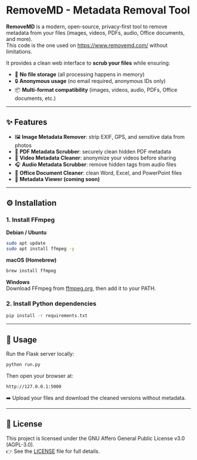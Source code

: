 # RemoveMD - Metadata Removal Tool

**RemoveMD** is a modern, open-source, privacy-first tool to remove metadata from your files (images, videos, PDFs, audio, Office documents, and more).  
This code is the one used on https://www.removemd.com/ without limitations.

It provides a clean web interface to **scrub your files** while ensuring:  
- 🚫 **No file storage** (all processing happens in memory)  
- 🔒 **Anonymous usage** (no email required, anonymous IDs only)  
- 📦 **Multi-format compatibility** (images, videos, audio, PDFs, Office documents, etc.)  

---

## ✨ Features
- 🖼️ **Image Metadata Remover**: strip EXIF, GPS, and sensitive data from photos  
- 📄 **PDF Metadata Scrubber**: securely clean hidden PDF metadata  
- 🎥 **Video Metadata Cleaner**: anonymize your videos before sharing  
- 🎧 **Audio Metadata Scrubber**: remove hidden tags from audio files  
- 🏢 **Office Document Cleaner**: clean Word, Excel, and PowerPoint files  
- 👀 **Metadata Viewer (coming soon)**  

---

## ⚙️ Installation

### 1. Install FFmpeg

**Debian / Ubuntu**
```bash
sudo apt update
sudo apt install ffmpeg -y
```

**macOS (Homebrew)**
```bash
brew install ffmpeg
```

**Windows**  
Download FFmpeg from [ffmpeg.org](https://ffmpeg.org/), then add it to your PATH.

### 2. Install Python dependencies
```bash
pip install -r requirements.txt
```

---

## 🚀 Usage

Run the Flask server locally:
```bash
python run.py
```

Then open your browser at:
```
http://127.0.0.1:5000
```

➡️ Upload your files and download the cleaned versions without metadata.

---

## 📜 License

This project is licensed under the GNU Affero General Public License v3.0 (AGPL-3.0).  
👉 See the [LICENSE](LICENSE) file for full details.
